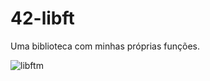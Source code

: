 <h1>42-libft</h1>

Uma biblioteca com minhas próprias funções.

![libftm](https://user-images.githubusercontent.com/90937264/181122846-87928b7a-be0d-40d8-9a7f-d90edcdc40ee.png)
